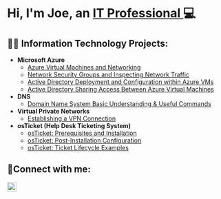 <h1>Hi, I'm Joe, an <a href="https://www.linkedin.com/in/joe-rullo-a5018a89/">IT Professional </a>💻</h1> 

<h2>👨‍💻 Information Technology Projects:</h2>

- <b>Microsoft Azure</b>
  - [Azure Virtual Machines and Networking](https://github.com/JosephRullo/Azure-Virtual-Machines-and-Networking/blob/main/README.md)
  - [Network Security Groups and Inspecting Network Traffic](https://github.com/JosephRullo/Network-Security-Groups-and-Inspecting-Network-Protocols/blob/main/README.md)
  - [Active Directory Deployment and Configuration within Azure VMs](https://github.com/JosephRullo/Configuring-Active-Directory-within-Azure-VMs/blob/main/README.md)
  - [Active Directory Sharing Access Between Azure Virtual Machines](https://github.com/JosephRullo/Active-Directory-Security-Groups-and-Sharing-Access-Permissions/blob/main/README.md)
- <b>DNS</b>
  - [Domain Name System Basic Understanding & Useful Commands](https://github.com/JosephRullo/Domain-Name-System-DNS-/blob/main/README.md)
- <b>Virtual Private Networks</b>
  - [Establishing a VPN Connection](https://github.com/JosephRullo/Virtual-Private-Networks/blob/main/README.md)
- <b>osTicket (Help Desk Ticketing System)</b>
  - [osTicket: Prerequisites and Installation](https://github.com/josephrullo/osTicket-Prerequisites-and-Installation/blob/main/README.md)
  - [osTicket: Post-Installation Configuration](https://github.com/josephrullo/osTicket---Post-Install-Configuration/blob/main/README.md)
  - [osTicket: Ticket Lifecycle Examples](https://github.com/JosephRullo/osTicket-Ticket-Lifecycle-Examples/blob/main/README.md)
    
<h2>🤳Connect with me:</h2>

[<img align="left" alt="Joe | LinkedIn" width="22px" src="https://cdn.jsdelivr.net/npm/simple-icons@v3/icons/linkedin.svg" />][linkedin]


[linkedin]: https://www.linkedin.com/in/joseph-rullo-a5018a89/
